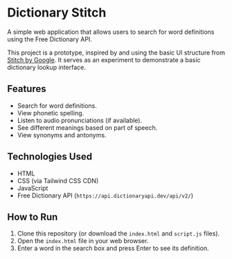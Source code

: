 # Dictionary Stitch

A simple web application that allows users to search for word definitions using the Free Dictionary API.

This project is a prototype, inspired by and using the basic UI structure from [Stitch by Google](https://stitch.withgoogle.com/). It serves as an experiment to demonstrate a basic dictionary lookup interface.

## Features

*   Search for word definitions.
*   View phonetic spelling.
*   Listen to audio pronunciations (if available).
*   See different meanings based on part of speech.
*   View synonyms and antonyms.

## Technologies Used

*   HTML
*   CSS (via Tailwind CSS CDN)
*   JavaScript
*   Free Dictionary API (`https://api.dictionaryapi.dev/api/v2/`)

## How to Run

1.  Clone this repository (or download the `index.html` and `script.js` files).
2.  Open the `index.html` file in your web browser.
3.  Enter a word in the search box and press Enter to see its definition.
